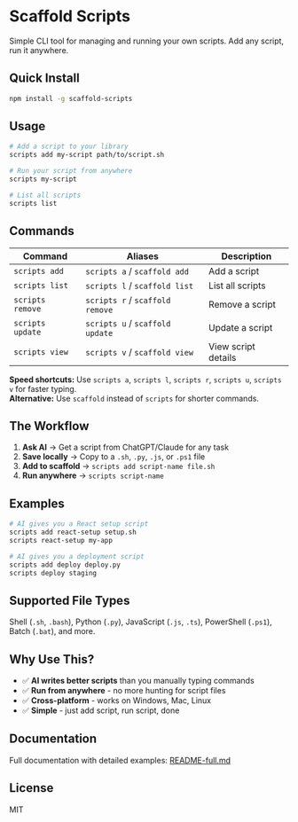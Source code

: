# Scaffold Scripts

Simple CLI tool for managing and running your own scripts. Add any script, run it anywhere.

## Quick Install

```bash
npm install -g scaffold-scripts
```

## Usage

```bash
# Add a script to your library
scripts add my-script path/to/script.sh

# Run your script from anywhere
scripts my-script

# List all scripts
scripts list
```

## Commands

| Command | Aliases | Description |
|---------|---------|-------------|
| `scripts add` | `scripts a` / `scaffold add` | Add a script |
| `scripts list` | `scripts l` / `scaffold list` | List all scripts |
| `scripts remove` | `scripts r` / `scaffold remove` | Remove a script |
| `scripts update` | `scripts u` / `scaffold update` | Update a script |
| `scripts view` | `scripts v` / `scaffold view` | View script details |

**Speed shortcuts:** Use `scripts a`, `scripts l`, `scripts r`, `scripts u`, `scripts v` for faster typing.  
**Alternative:** Use `scaffold` instead of `scripts` for shorter commands.

## The Workflow

1. **Ask AI** → Get a script from ChatGPT/Claude for any task
2. **Save locally** → Copy to a `.sh`, `.py`, `.js`, or `.ps1` file  
3. **Add to scaffold** → `scripts add script-name file.sh`
4. **Run anywhere** → `scripts script-name`

## Examples

```bash
# AI gives you a React setup script
scripts add react-setup setup.sh
scripts react-setup my-app

# AI gives you a deployment script  
scripts add deploy deploy.py
scripts deploy staging
```

## Supported File Types

Shell (`.sh`, `.bash`), Python (`.py`), JavaScript (`.js`, `.ts`), PowerShell (`.ps1`), Batch (`.bat`), and more.

## Why Use This?

- ✅ **AI writes better scripts** than you manually typing commands
- ✅ **Run from anywhere** - no more hunting for script files
- ✅ **Cross-platform** - works on Windows, Mac, Linux
- ✅ **Simple** - just add script, run script, done

## Documentation

Full documentation with detailed examples: [README-full.md](./README-full.md)

## License

MIT